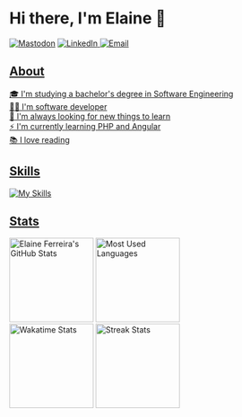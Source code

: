 # Hi there, I'm Elaine 👋 

<a href="https://mastodon.social/@elainefs" target="_blank"><img src="https://img.shields.io/badge/Mastodon-2F0C7A?style=for-the-badge&logo=mastodon&logoColor=white" alt="Mastodon"></a>
<a href="https://www.linkedin.com/in/elaineferreiras/" target="_blank"><img src="https://img.shields.io/badge/LinkedIn-0077B5?style=for-the-badge&logo=linkedin&logoColor=white" alt="LinkedIn">
<a href="mailto:elaineferreira.dev@gmail.com" target="_blank"><img src="https://img.shields.io/badge/Email-D14836?style=for-the-badge&logo=gmail&logoColor=white" alt="Email">

## About

🎓 I'm studying a bachelor's degree in Software Engineering  
👩‍💻 I'm software developer      
🔭 I'm always looking for new things to learn  
⚡ I'm currently learning PHP and Angular  
📚 I love reading  

## Skills

![My Skills](https://skillicons.dev/icons?i=html,css,js,nodejs,typescript,python,bootstrap,mysql,sqlite,jquery,linux,git)

## Stats

<a href="https://github.com/elainefs"><img height="150em" src="https://github-readme-stats-elainefs.vercel.app/api?username=elainefs&count_private=true&show_icons=true&theme=light&hide_border=true" alt="Elaine Ferreira's GitHub Stats"/></a>
<a href="https://github.com/elainefs"><img height="150em" src="https://github-readme-stats-elainefs.vercel.app/api/top-langs/?username=elainefs&layout=compact&langs_count=6&theme=light&hide_border=true" alt="Most Used Languages"/></a>  
<a href="https://wakatime.com/@elainefs" target="_blank"><img height="150em" src="https://github-readme-stats-elainefs.vercel.app/api/wakatime?username=elainefs&theme=light&langs_count=6&layout=compact&hide=markdown,ezhil,other,tsconfig,gdscript&range=last_7_days&hide_border=true" alt="Wakatime Stats"/></a>
<a href="https://github.com/elainefs"><img height="150em" src="https://github-readme-streak-stats.herokuapp.com?user=elainefs&theme=light&hide_border=true" alt="Streak Stats" /></a>

